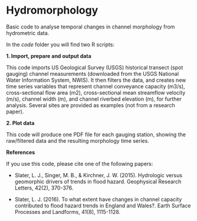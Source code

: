 # Hydromorphology
Basic code to analyse temporal changes in channel morphology from hydrometric data.

In the _code_ folder you will find two R scripts:

**1. Import, prepare and output data**

This code imports US Geological Survey (USGS) historical transect (spot gauging) channel measurements (downloaded from the USGS National Water Information System, NWIS). It then filters the data, and creates new time series variables that represent channel conveyance capacity (m3/s), cross-sectional flow area (m2), cross-sectional mean streamflow velocity (m/s), channel width (m), and channel riverbed elevation (m), for further analysis. Several sites are provided as examples (not from a research paper).

**2. Plot data**

This code will produce one PDF file for each gauging station, showing the raw/filtered data and the resulting morphology time series.

**References**

If you use this code, please cite one of the following papers:

* Slater, L. J., Singer, M. B., & Kirchner, J. W. (2015). Hydrologic versus geomorphic drivers of trends in flood hazard. Geophysical Research Letters, 42(2), 370-376.

* Slater, L. J. (2016). To what extent have changes in channel capacity contributed to flood hazard trends in England and Wales?. Earth Surface Processes and Landforms, 41(8), 1115-1128.
